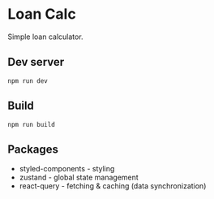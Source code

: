# Loan Calc

Simple loan calculator.

## Dev server

```
npm run dev
```

## Build

```
npm run build
```

## Packages

- styled-components - styling
- zustand - global state management
- react-query - fetching & caching (data synchronization)
